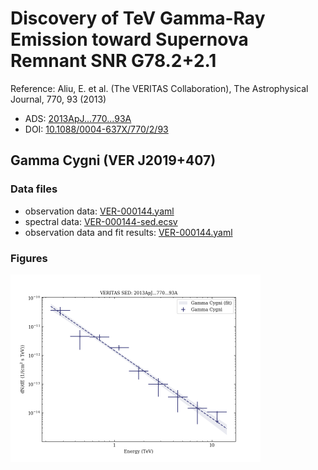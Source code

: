 # Discovery of TeV Gamma-Ray Emission toward Supernova Remnant SNR G78.2+2.1

Reference:
Aliu, E. et al. (The VERITAS Collaboration), The Astrophysical Journal, 770, 93 (2013)

- ADS: [2013ApJ...770...93A](http://adsabs.harvard.edu/abs/2013ApJ...770...93A)
- DOI: [10.1088/0004-637X/770/2/93](https://doi.org/10.1088/0004-637X/770/2/93)

## Gamma Cygni (VER J2019+407)
### Data files

- observation data: [VER-000144.yaml](VER-000144.yaml)  
- spectral data: [VER-000144-sed.ecsv](VER-000144-sed.ecsv)  
- observation data and fit results: [VER-000144.yaml](VER-000144.yaml)  


### Figures

<img src="figures/2013ApJ...770...93A-VER-144-1-sed.png" alt="drawing" width="400"/>


